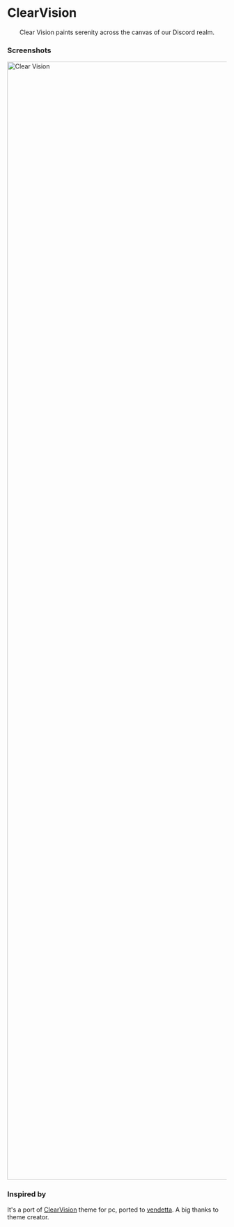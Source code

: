 # ClearVision

<p align = center>
Clear Vision paints serenity across the canvas of our Discord realm.</p>

### Screenshots
<img width="2560" alt="Clear Vision" src="https://github.com/TakiShiwa/Themes/assets/137756384/392293ce-5643-426a-858f-e661954d4ce0">

### Inspired by 
It's a port of [ClearVision](https://betterdiscord.app/theme/ClearVision) theme for pc, ported to [vendetta](https://github.com/vendetta-mod/Vendetta).
A big thanks to theme creator.
